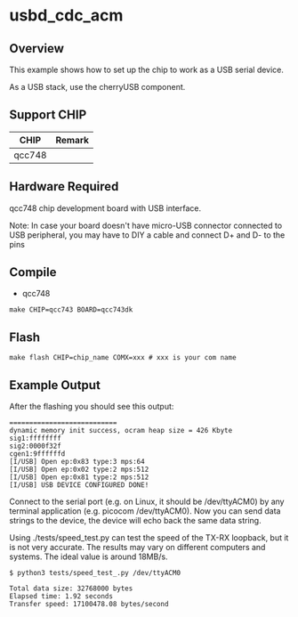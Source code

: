 # usbd_cdc_acm

## Overview

This example shows how to set up the chip to work as a USB serial device.

As a USB stack, use the cherryUSB component.

## Support CHIP

|      CHIP        | Remark |
|:----------------:|:------:|
|qcc748            |        |

## Hardware Required
qcc748 chip development board with USB interface.

Note: In case your board doesn't have micro-USB connector connected to USB peripheral, you may have to DIY a cable and connect D+ and D- to the pins

## Compile

- qcc748

```
make CHIP=qcc743 BOARD=qcc743dk
```

## Flash

```
make flash CHIP=chip_name COMX=xxx # xxx is your com name
```

## Example Output
After the flashing you should see this output:

```
===========================
dynamic memory init success, ocram heap size = 426 Kbyte 
sig1:ffffffff
sig2:0000f32f
cgen1:9ffffffd
[I/USB] Open ep:0x83 type:3 mps:64
[I/USB] Open ep:0x02 type:2 mps:512
[I/USB] Open ep:0x81 type:2 mps:512
[I/USB] USB DEVICE CONFIGURED DONE!
```

Connect to the serial port (e.g. on Linux, it should be /dev/ttyACM0) by any terminal application (e.g. picocom /dev/ttyACM0). Now you can send data strings to the device, the device will echo back the same data string.

Using ./tests/speed_test.py can test the speed of the TX-RX loopback, but it is not very accurate. The results may vary on different computers and systems. The ideal value is around 18MB/s.

```
$ python3 tests/speed_test_.py /dev/ttyACM0

Total data size: 32768000 bytes
Elapsed time: 1.92 seconds
Transfer speed: 17100478.08 bytes/second
```
